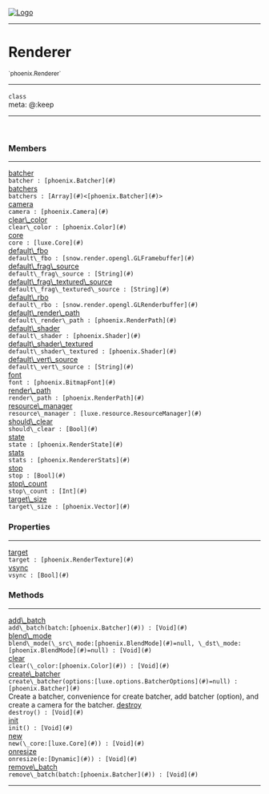 
[![Logo](../../images/logo.png)](../../api/index.html)

---



<h1>Renderer</h1>
<small>`phoenix.Renderer`</small>



---

`class`
<span class="meta">
<br/>meta: @:keep
</span>


---


&nbsp;
&nbsp;






<h3>Members</h3> <hr/><span class="member apipage">
                <a name="batcher"><a class="lift" href="#batcher">batcher</a></a><div class="clear"></div>
                <code class="signature apipage">batcher : [phoenix.Batcher](#)</code><br/></span>
            <span class="small_desc_flat"></span><span class="member apipage">
                <a name="batchers"><a class="lift" href="#batchers">batchers</a></a><div class="clear"></div>
                <code class="signature apipage">batchers : [Array](#)&lt;[phoenix.Batcher](#)&gt;</code><br/></span>
            <span class="small_desc_flat"></span><span class="member apipage">
                <a name="camera"><a class="lift" href="#camera">camera</a></a><div class="clear"></div>
                <code class="signature apipage">camera : [phoenix.Camera](#)</code><br/></span>
            <span class="small_desc_flat"></span><span class="member apipage">
                <a name="clear_color"><a class="lift" href="#clear_color">clear\_color</a></a><div class="clear"></div>
                <code class="signature apipage">clear\_color : [phoenix.Color](#)</code><br/></span>
            <span class="small_desc_flat"></span><span class="member apipage">
                <a name="core"><a class="lift" href="#core">core</a></a><div class="clear"></div>
                <code class="signature apipage">core : [luxe.Core](#)</code><br/></span>
            <span class="small_desc_flat"></span><span class="member apipage">
                <a name="default_fbo"><a class="lift" href="#default_fbo">default\_fbo</a></a><div class="clear"></div>
                <code class="signature apipage">default\_fbo : [snow.render.opengl.GLFramebuffer](#)</code><br/></span>
            <span class="small_desc_flat"></span><span class="member apipage">
                <a name="default_frag_source"><a class="lift" href="#default_frag_source">default\_frag\_source</a></a><div class="clear"></div>
                <code class="signature apipage">default\_frag\_source : [String](#)</code><br/></span>
            <span class="small_desc_flat"></span><span class="member apipage">
                <a name="default_frag_textured_source"><a class="lift" href="#default_frag_textured_source">default\_frag\_textured\_source</a></a><div class="clear"></div>
                <code class="signature apipage">default\_frag\_textured\_source : [String](#)</code><br/></span>
            <span class="small_desc_flat"></span><span class="member apipage">
                <a name="default_rbo"><a class="lift" href="#default_rbo">default\_rbo</a></a><div class="clear"></div>
                <code class="signature apipage">default\_rbo : [snow.render.opengl.GLRenderbuffer](#)</code><br/></span>
            <span class="small_desc_flat"></span><span class="member apipage">
                <a name="default_render_path"><a class="lift" href="#default_render_path">default\_render\_path</a></a><div class="clear"></div>
                <code class="signature apipage">default\_render\_path : [phoenix.RenderPath](#)</code><br/></span>
            <span class="small_desc_flat"></span><span class="member apipage">
                <a name="default_shader"><a class="lift" href="#default_shader">default\_shader</a></a><div class="clear"></div>
                <code class="signature apipage">default\_shader : [phoenix.Shader](#)</code><br/></span>
            <span class="small_desc_flat"></span><span class="member apipage">
                <a name="default_shader_textured"><a class="lift" href="#default_shader_textured">default\_shader\_textured</a></a><div class="clear"></div>
                <code class="signature apipage">default\_shader\_textured : [phoenix.Shader](#)</code><br/></span>
            <span class="small_desc_flat"></span><span class="member apipage">
                <a name="default_vert_source"><a class="lift" href="#default_vert_source">default\_vert\_source</a></a><div class="clear"></div>
                <code class="signature apipage">default\_vert\_source : [String](#)</code><br/></span>
            <span class="small_desc_flat"></span><span class="member apipage">
                <a name="font"><a class="lift" href="#font">font</a></a><div class="clear"></div>
                <code class="signature apipage">font : [phoenix.BitmapFont](#)</code><br/></span>
            <span class="small_desc_flat"></span><span class="member apipage">
                <a name="render_path"><a class="lift" href="#render_path">render\_path</a></a><div class="clear"></div>
                <code class="signature apipage">render\_path : [phoenix.RenderPath](#)</code><br/></span>
            <span class="small_desc_flat"></span><span class="member apipage">
                <a name="resource_manager"><a class="lift" href="#resource_manager">resource\_manager</a></a><div class="clear"></div>
                <code class="signature apipage">resource\_manager : [luxe.resource.ResourceManager](#)</code><br/></span>
            <span class="small_desc_flat"></span><span class="member apipage">
                <a name="should_clear"><a class="lift" href="#should_clear">should\_clear</a></a><div class="clear"></div>
                <code class="signature apipage">should\_clear : [Bool](#)</code><br/></span>
            <span class="small_desc_flat"></span><span class="member apipage">
                <a name="state"><a class="lift" href="#state">state</a></a><div class="clear"></div>
                <code class="signature apipage">state : [phoenix.RenderState](#)</code><br/></span>
            <span class="small_desc_flat"></span><span class="member apipage">
                <a name="stats"><a class="lift" href="#stats">stats</a></a><div class="clear"></div>
                <code class="signature apipage">stats : [phoenix.RendererStats](#)</code><br/></span>
            <span class="small_desc_flat"></span><span class="member apipage">
                <a name="stop"><a class="lift" href="#stop">stop</a></a><div class="clear"></div>
                <code class="signature apipage">stop : [Bool](#)</code><br/></span>
            <span class="small_desc_flat"></span><span class="member apipage">
                <a name="stop_count"><a class="lift" href="#stop_count">stop\_count</a></a><div class="clear"></div>
                <code class="signature apipage">stop\_count : [Int](#)</code><br/></span>
            <span class="small_desc_flat"></span><span class="member apipage">
                <a name="target_size"><a class="lift" href="#target_size">target\_size</a></a><div class="clear"></div>
                <code class="signature apipage">target\_size : [phoenix.Vector](#)</code><br/></span>
            <span class="small_desc_flat"></span>



<h3>Properties</h3> <hr/><span class="member apipage">
                <a name="target"><a class="lift" href="#target">target</a></a><div class="clear"></div>
                <code class="signature apipage">target : [phoenix.RenderTexture](#)</code><br/></span>
            <span class="small_desc_flat"></span><span class="member apipage">
                <a name="vsync"><a class="lift" href="#vsync">vsync</a></a><div class="clear"></div>
                <code class="signature apipage">vsync : [Bool](#)</code><br/></span>
            <span class="small_desc_flat"></span>



<h3>Methods</h3> <hr/><span class="method apipage">
            <a name="add_batch"><a class="lift" href="#add_batch">add\_batch</a></a><div class="clear"></div>
            <code class="signature apipage">add\_batch(batch:[phoenix.Batcher](#)<span></span>) : [Void](#)</code><br/><span class="small_desc_flat"></span>
        </span>
    <span class="method apipage">
            <a name="blend_mode"><a class="lift" href="#blend_mode">blend\_mode</a></a><div class="clear"></div>
            <code class="signature apipage">blend\_mode(\_src\_mode:[phoenix.BlendMode](#)<span>=null</span>, \_dst\_mode:[phoenix.BlendMode](#)<span>=null</span>) : [Void](#)</code><br/><span class="small_desc_flat"></span>
        </span>
    <span class="method apipage">
            <a name="clear"><a class="lift" href="#clear">clear</a></a><div class="clear"></div>
            <code class="signature apipage">clear(\_color:[phoenix.Color](#)<span></span>) : [Void](#)</code><br/><span class="small_desc_flat"></span>
        </span>
    <span class="method apipage">
            <a name="create_batcher"><a class="lift" href="#create_batcher">create\_batcher</a></a><div class="clear"></div>
            <code class="signature apipage">create\_batcher(options:[luxe.options.BatcherOptions](#)<span>=null</span>) : [phoenix.Batcher](#)</code><br/><span class="small_desc_flat">Create a batcher, convenience for create batcher, add batcher (option), and create a camera for the batcher.</span>
        </span>
    <span class="method apipage">
            <a name="destroy"><a class="lift" href="#destroy">destroy</a></a><div class="clear"></div>
            <code class="signature apipage">destroy() : [Void](#)</code><br/><span class="small_desc_flat"></span>
        </span>
    <span class="method apipage">
            <a name="init"><a class="lift" href="#init">init</a></a><div class="clear"></div>
            <code class="signature apipage">init() : [Void](#)</code><br/><span class="small_desc_flat"></span>
        </span>
    <span class="method apipage">
            <a name="new"><a class="lift" href="#new">new</a></a><div class="clear"></div>
            <code class="signature apipage">new(\_core:[luxe.Core](#)<span></span>) : [Void](#)</code><br/><span class="small_desc_flat"></span>
        </span>
    <span class="method apipage">
            <a name="onresize"><a class="lift" href="#onresize">onresize</a></a><div class="clear"></div>
            <code class="signature apipage">onresize(e:[Dynamic](#)<span></span>) : [Void](#)</code><br/><span class="small_desc_flat"></span>
        </span>
    <span class="method apipage">
            <a name="remove_batch"><a class="lift" href="#remove_batch">remove\_batch</a></a><div class="clear"></div>
            <code class="signature apipage">remove\_batch(batch:[phoenix.Batcher](#)<span></span>) : [Void](#)</code><br/><span class="small_desc_flat"></span>
        </span>
    






---

&nbsp;
&nbsp;
&nbsp;
&nbsp;